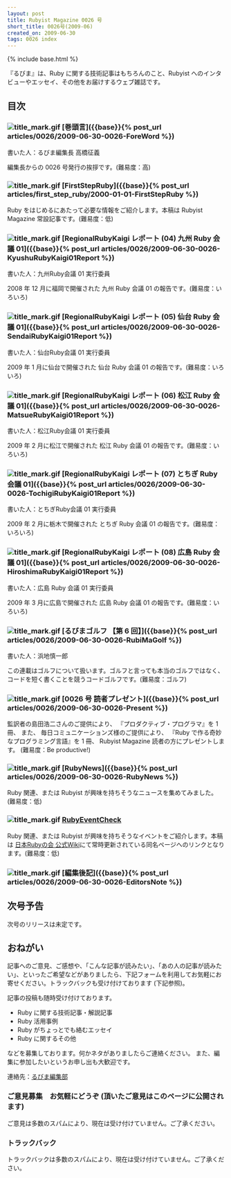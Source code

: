 ```yaml
---
layout: post
title: Rubyist Magazine 0026 号
short_title: 0026号(2009-06)
created_on: 2009-06-30
tags: 0026 index
---
```

{% include base.html %}


『るびま』は、Ruby に関する技術記事はもちろんのこと、Rubyist へのインタビューやエッセイ、その他をお届けするウェブ雑誌です。

## 目次

### ![title_mark.gif]({{base}}{{site.baseurl}}/images/title_mark.gif) [巻頭言]({{base}}{% post_url articles/0026/2009-06-30-0026-ForeWord %})

書いた人：るびま編集長 高橋征義

編集長からの 0026 号発行の挨拶です。(難易度：高)

### ![title_mark.gif]({{base}}{{site.baseurl}}/images/title_mark.gif) [FirstStepRuby]({{base}}{% post_url articles/first_step_ruby/2000-01-01-FirstStepRuby %})

Ruby をはじめるにあたって必要な情報をご紹介します。本稿は Rubyist Magazine 常設記事です。(難易度：低)

### ![title_mark.gif]({{base}}{{site.baseurl}}/images/title_mark.gif) [RegionalRubyKaigi レポート (04) 九州 Ruby 会議 01]({{base}}{% post_url articles/0026/2009-06-30-0026-KyushuRubyKaigi01Report %})

書いた人：九州Ruby会議 01 実行委員

2008 年 12 月に福岡で開催された 九州 Ruby 会議 01 の報告です。(難易度：いろいろ)

### ![title_mark.gif]({{base}}{{site.baseurl}}/images/title_mark.gif) [RegionalRubyKaigi レポート (05) 仙台 Ruby 会議 01]({{base}}{% post_url articles/0026/2009-06-30-0026-SendaiRubyKaigi01Report %})

書いた人：仙台Ruby会議 01 実行委員

2009 年 1 月に仙台で開催された 仙台 Ruby 会議 01 の報告です。(難易度：いろいろ)

### ![title_mark.gif]({{base}}{{site.baseurl}}/images/title_mark.gif) [RegionalRubyKaigi レポート (06) 松江 Ruby 会議 01]({{base}}{% post_url articles/0026/2009-06-30-0026-MatsueRubyKaigi01Report %})

書いた人：松江Ruby会議 01 実行委員

2009 年 2 月に松江で開催された 松江 Ruby 会議 01 の報告です。(難易度：いろいろ)

### ![title_mark.gif]({{base}}{{site.baseurl}}/images/title_mark.gif) [RegionalRubyKaigi レポート (07) とちぎ Ruby 会議 01]({{base}}{% post_url articles/0026/2009-06-30-0026-TochigiRubyKaigi01Report %})

書いた人：とちぎRuby会議 01 実行委員

2009 年 2 月に栃木で開催された とちぎ Ruby 会議 01 の報告です。(難易度：いろいろ)

### ![title_mark.gif]({{base}}{{site.baseurl}}/images/title_mark.gif) [RegionalRubyKaigi レポート (08) 広島 Ruby 会議 01]({{base}}{% post_url articles/0026/2009-06-30-0026-HiroshimaRubyKaigi01Report %})

書いた人：広島 Ruby 会議 01 実行委員

2009 年 3 月に広島で開催された 広島 Ruby 会議 01 の報告です。(難易度：いろいろ)

### ![title_mark.gif]({{base}}{{site.baseurl}}/images/title_mark.gif) [るびまゴルフ 【第 6 回】]({{base}}{% post_url articles/0026/2009-06-30-0026-RubiMaGolf %})

書いた人：浜地慎一郎

この連載はゴルフについて扱います。ゴルフと言っても本当のゴルフではなく、コードを短く書くことを競うコードゴルフです。(難易度：ゴルフ)

### ![title_mark.gif]({{base}}{{site.baseurl}}/images/title_mark.gif) [0026 号 読者プレゼント]({{base}}{% post_url articles/0026/2009-06-30-0026-Present %})

監訳者の島田浩二さんのご提供により、
『プロダクティブ・プログラマ』を 1 冊、
また、
毎日コミュニケーションズ様のご提供により、
『Ruby で作る奇妙なプログラミング言語』を 1 冊、
Rubyist Magazine 読者の方にプレゼントします。
(難易度：Be productive!)

### ![title_mark.gif]({{base}}{{site.baseurl}}/images/title_mark.gif) [RubyNews]({{base}}{% post_url articles/0026/2009-06-30-0026-RubyNews %})

Ruby 関連、または Rubyist が興味を持ちそうなニュースを集めてみました。(難易度：低)

### ![title_mark.gif]({{base}}{{site.baseurl}}/images/title_mark.gif) [RubyEventCheck](http://jp.rubyist.net/?RubyEventCheck)

Ruby 関連、または Rubyist が興味を持ちそうなイベントをご紹介します。本稿は [日本Rubyの会 公式Wiki](http://jp.rubyist.net/)にて常時更新されている同名ページへのリンクとなります。(難易度：低)

### ![title_mark.gif]({{base}}{{site.baseurl}}/images/title_mark.gif) [編集後記]({{base}}{% post_url articles/0026/2009-06-30-0026-EditorsNote %})

## 次号予告

次号のリリースは未定です。

## おねがい

記事へのご意見、ご感想や、「こんな記事が読みたい」、「あの人の記事が読みたい」、といったご希望などがありましたら、下記フォームを利用してお気軽にお寄せください。トラックバックも受け付けております (下記参照)。

記事の投稿も随時受け付けております。

* Ruby に関する技術記事・解説記事
* Ruby 活用事例
* Ruby がちょっとでも絡むエッセイ
* Ruby に関するその他


などを募集しております。何かネタがありましたらご連絡ください。
また、編集に参加したいというお申し出も大歓迎です。

連絡先：[るびま編集部](mailto:magazine@ruby-no-kai.org)

### ご意見募集　お気軽にどうぞ (頂いたご意見はこのページに公開されます)

ご意見は多数のスパムにより、現在は受け付けていません。ご了承ください。

### トラックバック

トラックバックは多数のスパムにより、現在は受け付けていません。ご了承ください。


